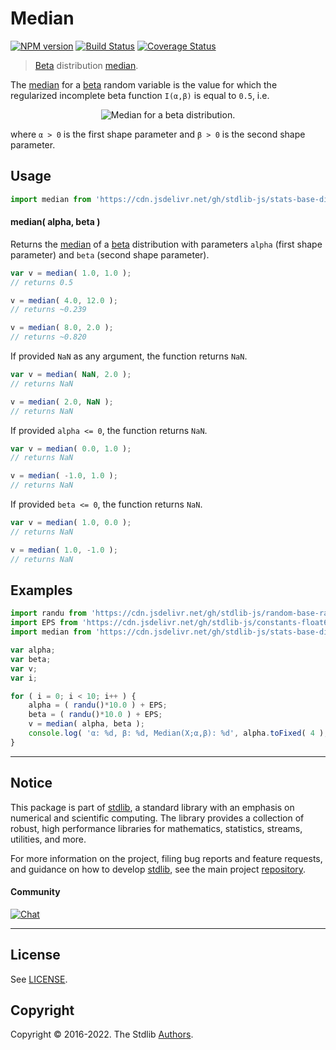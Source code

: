 <!--

@license Apache-2.0

Copyright (c) 2018 The Stdlib Authors.

Licensed under the Apache License, Version 2.0 (the "License");
you may not use this file except in compliance with the License.
You may obtain a copy of the License at

   http://www.apache.org/licenses/LICENSE-2.0

Unless required by applicable law or agreed to in writing, software
distributed under the License is distributed on an "AS IS" BASIS,
WITHOUT WARRANTIES OR CONDITIONS OF ANY KIND, either express or implied.
See the License for the specific language governing permissions and
limitations under the License.

-->

# Median

[![NPM version][npm-image]][npm-url] [![Build Status][test-image]][test-url] [![Coverage Status][coverage-image]][coverage-url] <!-- [![dependencies][dependencies-image]][dependencies-url] -->

> [Beta][beta-distribution] distribution [median][median].

<!-- Section to include introductory text. Make sure to keep an empty line after the intro `section` element and another before the `/section` close. -->

<section class="intro">

The [median][median] for a [beta][beta-distribution] random variable is the value for which 
the regularized incomplete beta function `I(α,β)` is equal to `0.5`, i.e.

<!-- <equation class="equation" label="eq:beta_median" align="center" raw="\operatorname{Median}\left[ X \right] = I_{\frac{1}{2}}^{[-1]}(\alpha,\beta)" alt="Median for a beta distribution."> -->

<div class="equation" align="center" data-raw-text="\operatorname{Median}\left[ X \right] = I_{\frac{1}{2}}^{[-1]}(\alpha,\beta)" data-equation="eq:beta_median">
    <img src="https://cdn.jsdelivr.net/gh/stdlib-js/stdlib@51534079fef45e990850102147e8945fb023d1d0/lib/node_modules/@stdlib/stats/base/dists/beta/median/docs/img/equation_beta_median.svg" alt="Median for a beta distribution.">
    <br>
</div>

<!-- </equation> -->

where `α > 0` is the first shape parameter and `β > 0` is the second shape parameter.

</section>

<!-- /.intro -->

<!-- Package usage documentation. -->



<section class="usage">

## Usage

```javascript
import median from 'https://cdn.jsdelivr.net/gh/stdlib-js/stats-base-dists-beta-median@deno/mod.js';
```

#### median( alpha, beta )

Returns the [median][median] of a [beta][beta-distribution] distribution with parameters `alpha` (first shape parameter) and `beta` (second shape parameter).

```javascript
var v = median( 1.0, 1.0 );
// returns 0.5

v = median( 4.0, 12.0 );
// returns ~0.239

v = median( 8.0, 2.0 );
// returns ~0.820
```

If provided `NaN` as any argument, the function returns `NaN`.

```javascript
var v = median( NaN, 2.0 );
// returns NaN

v = median( 2.0, NaN );
// returns NaN
```

If provided `alpha <= 0`, the function returns `NaN`.

```javascript
var v = median( 0.0, 1.0 );
// returns NaN

v = median( -1.0, 1.0 );
// returns NaN
```

If provided `beta <= 0`, the function returns `NaN`.

```javascript
var v = median( 1.0, 0.0 );
// returns NaN

v = median( 1.0, -1.0 );
// returns NaN
```

</section>

<!-- /.usage -->

<!-- Package usage notes. Make sure to keep an empty line after the `section` element and another before the `/section` close. -->

<section class="notes">

</section>

<!-- /.notes -->

<!-- Package usage examples. -->

<section class="examples">

## Examples

<!-- eslint no-undef: "error" -->

```javascript
import randu from 'https://cdn.jsdelivr.net/gh/stdlib-js/random-base-randu@deno/mod.js';
import EPS from 'https://cdn.jsdelivr.net/gh/stdlib-js/constants-float64-eps@deno/mod.js';
import median from 'https://cdn.jsdelivr.net/gh/stdlib-js/stats-base-dists-beta-median@deno/mod.js';

var alpha;
var beta;
var v;
var i;

for ( i = 0; i < 10; i++ ) {
    alpha = ( randu()*10.0 ) + EPS;
    beta = ( randu()*10.0 ) + EPS;
    v = median( alpha, beta );
    console.log( 'α: %d, β: %d, Median(X;α,β): %d', alpha.toFixed( 4 ), beta.toFixed( 4 ), v.toFixed( 4 ) );
}
```

</section>

<!-- /.examples -->

<!-- Section to include cited references. If references are included, add a horizontal rule *before* the section. Make sure to keep an empty line after the `section` element and another before the `/section` close. -->

<section class="references">

</section>

<!-- /.references -->

<!-- Section for related `stdlib` packages. Do not manually edit this section, as it is automatically populated. -->

<section class="related">

</section>

<!-- /.related -->

<!-- Section for all links. Make sure to keep an empty line after the `section` element and another before the `/section` close. -->


<section class="main-repo" >

* * *

## Notice

This package is part of [stdlib][stdlib], a standard library with an emphasis on numerical and scientific computing. The library provides a collection of robust, high performance libraries for mathematics, statistics, streams, utilities, and more.

For more information on the project, filing bug reports and feature requests, and guidance on how to develop [stdlib][stdlib], see the main project [repository][stdlib].

#### Community

[![Chat][chat-image]][chat-url]

---

## License

See [LICENSE][stdlib-license].


## Copyright

Copyright &copy; 2016-2022. The Stdlib [Authors][stdlib-authors].

</section>

<!-- /.stdlib -->

<!-- Section for all links. Make sure to keep an empty line after the `section` element and another before the `/section` close. -->

<section class="links">

[npm-image]: http://img.shields.io/npm/v/@stdlib/stats-base-dists-beta-median.svg
[npm-url]: https://npmjs.org/package/@stdlib/stats-base-dists-beta-median

[test-image]: https://github.com/stdlib-js/stats-base-dists-beta-median/actions/workflows/test.yml/badge.svg?branch=v0.0.7
[test-url]: https://github.com/stdlib-js/stats-base-dists-beta-median/actions/workflows/test.yml?query=branch:v0.0.7

[coverage-image]: https://img.shields.io/codecov/c/github/stdlib-js/stats-base-dists-beta-median/main.svg
[coverage-url]: https://codecov.io/github/stdlib-js/stats-base-dists-beta-median?branch=main

<!--

[dependencies-image]: https://img.shields.io/david/stdlib-js/stats-base-dists-beta-median.svg
[dependencies-url]: https://david-dm.org/stdlib-js/stats-base-dists-beta-median/main

-->

[chat-image]: https://img.shields.io/gitter/room/stdlib-js/stdlib.svg
[chat-url]: https://gitter.im/stdlib-js/stdlib/

[stdlib]: https://github.com/stdlib-js/stdlib

[stdlib-authors]: https://github.com/stdlib-js/stdlib/graphs/contributors

[umd]: https://github.com/umdjs/umd
[es-module]: https://developer.mozilla.org/en-US/docs/Web/JavaScript/Guide/Modules

[deno-url]: https://github.com/stdlib-js/stats-base-dists-beta-median/tree/deno
[umd-url]: https://github.com/stdlib-js/stats-base-dists-beta-median/tree/umd
[esm-url]: https://github.com/stdlib-js/stats-base-dists-beta-median/tree/esm
[branches-url]: https://github.com/stdlib-js/stats-base-dists-beta-median/blob/main/branches.md

[stdlib-license]: https://raw.githubusercontent.com/stdlib-js/stats-base-dists-beta-median/main/LICENSE

[beta-distribution]: https://en.wikipedia.org/wiki/Beta_distribution

[median]: https://en.wikipedia.org/wiki/Median

</section>

<!-- /.links -->
